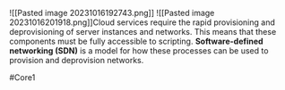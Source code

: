 ![[Pasted image 20231016192743.png]]
![[Pasted image 20231016201918.png]]Cloud services require the rapid provisioning and deprovisioning of server instances and networks. This means that these components must be fully accessible to scripting. **Software-defined networking (SDN)** is a model for how these processes can be used to provision and deprovision networks.

#Core1 